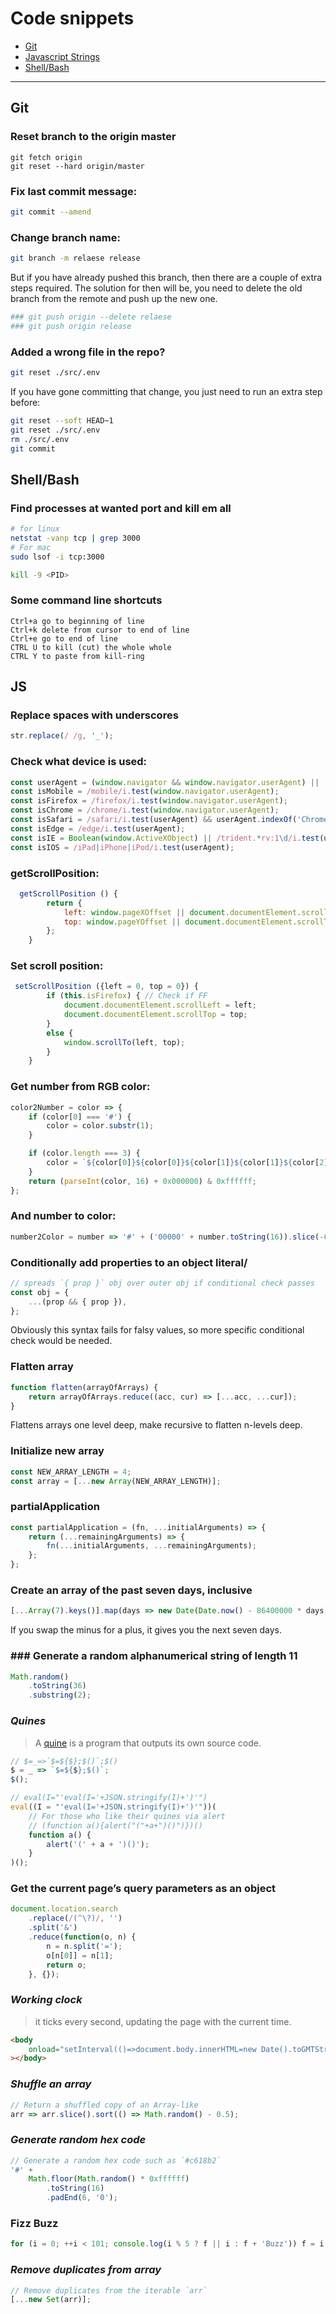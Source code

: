 # Code snippets

-   [Git](#Git)
-   [Javascript Strings](#JS)
-   [Shell/Bash](#Shell-Bash)

---

## Git

### Reset branch to the origin master

```shell
git fetch origin
git reset --hard origin/master
```

### Fix last commit message:

```bash
git commit --amend
```

### Change branch name:

```bash
git branch -m relaese release
```

But if you have already pushed this branch, then there are a couple of extra steps required. The solution for then will be, you need to delete the old branch from the remote and push up the new one.

```bash
### git push origin --delete relaese
### git push origin release
```

### Added a wrong file in the repo?

```bash
git reset ./src/.env
```

If you have gone committing that change, you just need to run an extra step before:

```bash
git reset --soft HEAD~1
git reset ./src/.env
rm ./src/.env
git commit
```

## Shell/Bash

### Find processes at wanted port and kill em all

```bash
# for linux
netstat -vanp tcp | grep 3000
# For mac
sudo lsof -i tcp:3000

kill -9 <PID>
```

### Some command line shortcuts

```
Ctrl+a go to beginning of line
Ctrl+k delete from cursor to end of line
Ctrl+e go to end of line
CTRL U to kill (cut) the whole whole
CTRL Y to paste from kill-ring

```

## JS

### Replace spaces with underscores

```js
str.replace(/ /g, '_');
```

### Check what device is used:

```js
const userAgent = (window.navigator && window.navigator.userAgent) || '';
const isMobile = /mobile/i.test(window.navigator.userAgent);
const isFirefox = /firefox/i.test(window.navigator.userAgent);
const isChrome = /chrome/i.test(window.navigator.userAgent);
const isSafari = /safari/i.test(userAgent) && userAgent.indexOf('Chrome') === -1;
const isEdge = /edge/i.test(userAgent);
const isIE = Boolean(window.ActiveXObject) || /trident.*rv:1\d/i.test(userAgent);
const isIOS = /iPad|iPhone|iPod/i.test(userAgent);
```

### getScrollPosition:

```js
  getScrollPosition () {
        return {
            left: window.pageXOffset || document.documentElement.scrollLeft || document.body.scrollLeft || 0,
            top: window.pageYOffset || document.documentElement.scrollTop || document.body.scrollTop || 0
        };
    }
```

### Set scroll position:

```js
 setScrollPosition ({left = 0, top = 0}) {
        if (this.isFirefox) { // Check if FF
            document.documentElement.scrollLeft = left;
            document.documentElement.scrollTop = top;
        }
        else {
            window.scrollTo(left, top);
        }
    }
```

### Get number from RGB color:

```js
color2Number = color => {
	if (color[0] === '#') {
		color = color.substr(1);
	}

	if (color.length === 3) {
		color = `${color[0]}${color[0]}${color[1]}${color[1]}${color[2]}${color[2]}`;
	}
	return (parseInt(color, 16) + 0x000000) & 0xffffff;
};
```

### And number to color:

```js
number2Color = number => '#' + ('00000' + number.toString(16)).slice(-6);
```

### Conditionally add properties to an object literal/

```js
// spreads `{ prop }` obj over outer obj if conditional check passes
const obj = {
	...(prop && { prop }),
};
```

Obviously this syntax fails for falsy values, so more specific conditional check would be needed.

### Flatten array

```js
function flatten(arrayOfArrays) {
	return arrayOfArrays.reduce((acc, cur) => [...acc, ...cur]);
}
```

Flattens arrays one level deep, make recursive to flatten n-levels deep.

### Initialize new array

```js
const NEW_ARRAY_LENGTH = 4;
const array = [...new Array(NEW_ARRAY_LENGTH)];
```

### partialApplication

```js
const partialApplication = (fn, ...initialArguments) => {
	return (...remainingArguments) => {
		fn(...initialArguments, ...remainingArguments);
	};
};
```

### Create an array of the past seven days, inclusive

```js
[...Array(7).keys()].map(days => new Date(Date.now() - 86400000 * days));
```

If you swap the minus for a plus, it gives you the next seven days.

### ### Generate a random alphanumerical string of length 11

```js
Math.random()
	.toString(36)
	.substring(2);
```

### _Quines_

> A [quine](<https://en.wikipedia.org/wiki/Quine_(computing)>) is a program that outputs its own source code.

```js
// $=_=>`$=${$};$()`;$()
$ = _ => `$=${$};$()`;
$();

// eval(I="'eval(I='+JSON.stringify(I)+')'")
eval((I = "'eval(I='+JSON.stringify(I)+')'"))(
	// For those who like their quines via alert
	// (function a(){alert("("+a+")()")})()
	function a() {
		alert('(' + a + ')()');
	}
)();
```

### Get the current page’s query parameters as an object

```js
document.location.search
	.replace(/(^\?)/, '')
	.split('&')
	.reduce(function(o, n) {
		n = n.split('=');
		o[n[0]] = n[1];
		return o;
	}, {});
```

### _Working clock_

> it ticks every second, updating the page with the current time.

```html
<body
	onload="setInterval(()=>document.body.innerHTML=new Date().toGMTString().slice(17,25))"
></body>
```

### _Shuffle an array_

```js
// Return a shuffled copy of an Array-like
arr => arr.slice().sort(() => Math.random() - 0.5);
```

### _Generate random hex code_

```js
// Generate a random hex code such as `#c618b2`
'#' +
	Math.floor(Math.random() * 0xffffff)
		.toString(16)
		.padEnd(6, '0');
```

### Fizz Buzz

```js
for (i = 0; ++i < 101; console.log(i % 5 ? f || i : f + 'Buzz')) f = i % 3 ? '' : 'Fizz';
```

### _Remove duplicates from array_

```js
// Remove duplicates from the iterable `arr`
[...new Set(arr)];
```
